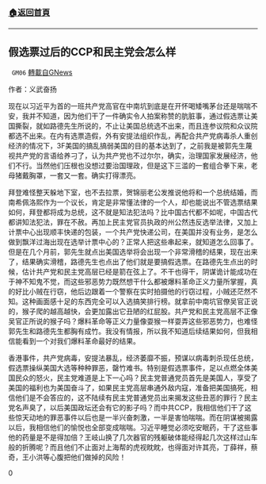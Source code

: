 ###  [:house:返回首頁](https://github.com/ourhimalayas/txt)
---

## 假选票过后的CCP和民主党会怎么样
` GM06` [轉載自GNews](https://gnews.org/zh-hans/531590/)

作者：义武奋扬

现在以习近平为首的一班共产党高官在中南坑到底是在开怀喝矮嘴茅台还是喘喘不安，我并不知道，因为他们干了一件确实令人拍案称赞的肮脏事，通过假选票让美国撕裂，就如路德先生所说的，不止让美国总统选不出来，而且连参议院和众议院都选不出来。在内有选票造假，外有安提法组织作乱，再配合共产党病毒杀人重创经济的情况下，3F美国的搞乱搞弱美国的目的基本达到了，之前我是被郭先生蔑视共产党的言语给养刁了，认为共产党也不过尔尔，确实，治理国家发展经济，他们不行。当然他们压根也没想过要治国理政，但是这下三滥的一套组合拳下来，老母猪戴胸罩，一套又一套。确实打得漂亮。

拜登难怪整天躲地下室，也不去拉票，贺锦丽老公发推说他将和一个总统结婚，而南希佩洛熙作为一个议长，肯定是非常懂法律的一个人，却也能说出不管选票结果如何，拜登都将成为总统，这不就是知法犯法吗？比中国古代都不如呢，中国古代都讲知法犯法，罪在不赦。再加上民主党官员执政的州公然违反选举法律，又加上计票中心出现顺丰快递的包装，一个共产党快递公司，在美国并没有业务，是怎么做到飘洋过海出现在选举计票中心的？正常人把这些串起来，就知道怎么回事了。
但是在几个月前，郭先生就点出美国选举将会出现一个非常滑稽的结果，现在出来了，结果确实滑稽，路德先生也点出了他们就是要搞假选票。在路德先生点出的时候，估计共产党和民主党高层已经是箭在弦上了。不干也得干，阴谋诡计能成功在于神不知鬼不觉，而这些邪恶势力既然想干什么都被爆料革命正义力量所掌握，真的好比小贼在行窃，他后边跟着一个警察在实时拍摄他的行窃过程，小贼还茫然不知。这种画面感十足的东西完全可以入选搞笑排行榜。就拿前中南坑官僚吴官正说的，猴子爬的越高越快，会更加露出它丑陋的红屁股。共产党和民主党高层不正像吴官正所说的猴子吗？爆料革命等正义力量像耍猴一样耍弄这些邪恶势力，也难怪郭先生和路德先生都胸有成竹。我没有情报，所以我不知道后续结果如何，但我相信能看到一个对我们爆料革命最好的结果。

香港事件，共产党病毒，安提法暴乱，经济萎靡不振，预谋以病毒刺杀现任总统，假选票操纵美国大选等种种罪恶，罄竹难书。特别是假选票事件，足以点燃全体美国民众的怒火，民主党难道是上下一心吗？民主党普通党员首先是美国人，享受了美国的福利也为美国奋斗了，如果民主党高层串通外敌内寇，准备把美国搞死，相信他们是不会答应的，这不陆续有民主党普通党员出来揭发这些丑恶的罪行？民主党名声臭了，以后美国政坛还会有它的影子吗？而中共CCP，我相信他们干了这些惊天动地的罪恶事件以后也是一半兴奋刺激，一半是害怕喘喘。而在阴谋被揭露以后，我相信他们的愉悦也全部变成喘喘。习近平睡觉必须吃安眠药，干了这些事他的药量是不是得加倍？王岐山换了几次器官的残躯破体能经得起几次这样过山车般的折腾呢？而且他们不止面对上海帮的虎视眈眈，也得面对许其亮，丁薛祥，蔡奇，王小洪等心腹把他们做掉的风险！

0
